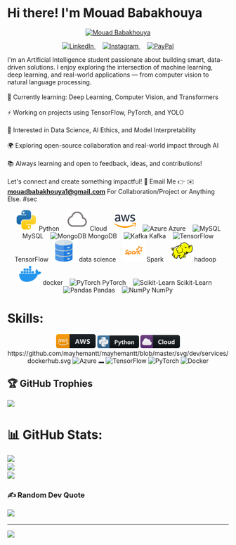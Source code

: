 #  Hi there! I'm Mouad Babakhouya

<p align="center">
  <a href="https://github.com/MouadBabakhouya">
    <a href="https://git.io/typing-svg"><img src="https://readme-typing-svg.demolab.com?font=Fira+Code&pause=1000&color=66BB6A&width=435&lines=AI+%26+Machine+Learning+Developer;Big+Data+Development+Student;3%2B+Years+of+Coding+Experience;Computer+Vision+%26+Deep+Learning;Always+Building+and+Learning" alt="Mouad Babakhouya" /></a>
  
</p>

<p align="center">
  

<p align="center">
  <a href="https://www.linkedin.com/in/mouad-babakhouya-5835ba318/" target="_blank">
    <img width="32px" alt="LinkedIn" title="LinkedIn" src="https://img.icons8.com/fluency-systems-regular/48/66BB6A/linkedin.png"/>
  </a>
  &#8287;&#8287;&#8287;
  <a href="https://instagram.com/mouadthescientist/" target="_blank">
    <img width="32px" alt="Instagram" title="Instagram" src="https://img.icons8.com/fluency-systems-regular/48/66BB6A/instagram-new.png"/>
  </a>
  &#8287;&#8287;&#8287;
  <a href="https://paypal.me/MouadBabakhouya7" target="_blank">
    <img width="32px" alt="PayPal" title="Donate via PayPal" src="https://img.icons8.com/fluency-systems-regular/48/66BB6A/paypal.png"/>
  </a>
</p>




I'm an Artificial Intelligence student passionate about building smart, data-driven solutions. I enjoy exploring the intersection of machine learning, deep learning, and real-world applications — from computer vision to natural language processing.<br><br>🔭 Currently learning: Deep Learning, Computer Vision, and Transformers<br><br>⚡ Working on projects using TensorFlow, PyTorch, and YOLO<br><br>🌱 Interested in Data Science, AI Ethics, and Model Interpretability<br><br>🌍 Exploring open-source collaboration and real-world impact through AI<br><br>📚 Always learning and open to feedback, ideas, and contributions!<br><br>Let's connect and create something impactful! 🚀
Email Me 👉 ✉️ **mouadbabakhouya1@gmail.com** For Collaboration/Project or Anything Else.
#sec
<p align="center">
  <img src="https://raw.githubusercontent.com/MouadBabakhouya/MouadBabakhouya/main/python-svgrepo-com.svg" alt="Python" title="Python" width="50"/> Python &nbsp;&nbsp;
  <img src="https://raw.githubusercontent.com/MouadBabakhouya/MouadBabakhouya/main/cloud-computing-data-5-svgrepo-com.svg" alt="Cloud" title="Cloud" width="50"/> Cloud &nbsp;&nbsp;
  <img src="https://raw.githubusercontent.com/MouadBabakhouya/MouadBabakhouya/main/aws-svgrepo-com.svg" alt="" title="" width="50"/>  &nbsp;&nbsp;
  <img src="https://cdn.jsdelivr.net/gh/devicons/devicon/icons/azure/azure-original.svg" alt="Azure" title="Azure" width="50"/> Azure &nbsp;&nbsp;
  <img src="https://cdn.jsdelivr.net/gh/devicons/devicon/icons/mysql/mysql-original.svg" alt="MySQL" title="MySQL" width="50"/> MySQL &nbsp;&nbsp;
  <img src="https://cdn.jsdelivr.net/gh/devicons/devicon/icons/mongodb/mongodb-original.svg" alt="MongoDB" title="MongoDB" width="50"/> MongoDB &nbsp;&nbsp;
  <img src="https://cdn.jsdelivr.net/gh/devicons/devicon/icons/apachekafka/apachekafka-original.svg" alt="Kafka" title="Kafka" width="50"/> Kafka &nbsp;&nbsp;
  <img src="https://cdn.jsdelivr.net/gh/devicons/devicon/icons/tensorflow/tensorflow-original.svg" alt="TensorFlow" title="TensorFlow" width="50"/> TensorFlow &nbsp;&nbsp;
  <img src="https://raw.githubusercontent.com/MouadBabakhouya/MouadBabakhouya/main/database-svgrepo-com.svg" alt="data science" title="data science" width="50"/> data science &nbsp;&nbsp;
  <img src="https://raw.githubusercontent.com/MouadBabakhouya/MouadBabakhouya/main/spark-svgrepo-com.svg" alt="Spark" title="Spark" width="50"/> Spark &nbsp;&nbsp;
  <img src="https://raw.githubusercontent.com/MouadBabakhouya/MouadBabakhouya/main/hadoop-svgrepo-com.svg" alt="hadoop" title="hadoop" width="50"/> hadoop &nbsp;&nbsp;
  <img src="https://raw.githubusercontent.com/MouadBabakhouya/MouadBabakhouya/main/docker-icon-svgrepo-com.svg" alt="docker" title="docker" width="50"/> docker &nbsp;&nbsp;
  <img src="https://cdn.jsdelivr.net/gh/devicons/devicon/icons/pytorch/pytorch-original.svg" alt="PyTorch" title="PyTorch" width="50"/> PyTorch &nbsp;&nbsp;
  <img src="https://cdn.jsdelivr.net/gh/devicons/devicon/icons/scikitlearn/scikitlearn-original.svg" alt="Scikit-Learn" title="Scikit-Learn" width="50"/> Scikit-Learn &nbsp;&nbsp;
  <img src="https://cdn.jsdelivr.net/gh/devicons/devicon/icons/pandas/pandas-original.svg" alt="Pandas" title="Pandas" width="50"/> Pandas &nbsp;&nbsp;
  <img src="https://cdn.jsdelivr.net/gh/devicons/devicon/icons/numpy/numpy-original.svg" alt="NumPy" title="NumPy" width="50"/> NumPy
</p>


#  Skills:
<p align="center">
  <img src="https://raw.githubusercontent.com/8bithemant/8bithemant/master/svg/dev/services/aws.svg" alt="AWS" width="90" />
  <img src="https://raw.githubusercontent.com/8bithemant/8bithemant/master/svg/dev/languages/python.svg" alt="Python" width="95" />
  <img src="https://raw.githubusercontent.com/8bithemant/8bithemant/master/svg/dev/misc/cloud.svg" alt="Cloud" width="90" />
  https://github.com/mayhemantt/mayhemantt/blob/master/svg/dev/services/dockerhub.svg
  <img src="https://raw.githubusercontent.com/8bithemant/8bithemant/master/svg/dev/misc/azure.svg" alt="Azure" width="90" />
  <img src="https://raw.githubusercontent.com/8bithemant/8bithemant/master/svg/dev/misc/datascience.svg" alt="Data science" width="13" />
  <img src="https://raw.githubusercontent.com/8bithemant/8bithemant/master/svg/dev/services/tensorflow.svg" alt="TensorFlow" width="40" />
  <img src="https://raw.githubusercontent.com/8bithemant/8bithemant/master/svg/dev/services/pytorch.svg" alt="PyTorch" width="40" />
  <img src="https://raw.githubusercontent.com/8bithemant/8bithemant/master/svg/dev/services/docker.svg" alt="Docker" width="40" />
</p>




## 🏆 GitHub Trophies
![](https://github-profile-trophy.vercel.app/?username=MouadBabakhouya&theme=radical&no-frame=false&no-bg=true&margin-w=4)

# 📊 GitHub Stats:
![](https://github-readme-stats.vercel.app/api?username=MouadBabakhouya&theme=tokyonight&hide_border=false&include_all_commits=true&count_private=false)<br/>
![](https://nirzak-streak-stats.vercel.app/?user=MouadBabakhouya&theme=tokyonight&hide_border=false)<br/>
![](https://github-readme-stats.vercel.app/api/top-langs/?username=MouadBabakhouya&theme=tokyonight&hide_border=false&include_all_commits=true&count_private=false&layout=compact)

### ✍️ Random Dev Quote
![](https://quotes-github-readme.vercel.app/api?type=horizontal&theme=radical)

---
[![](https://visitcount.itsvg.in/api?id=MouadBabakhouya&icon=0&color=0)](https://visitcount.itsvg.in)



  
<!-- Proudly created with GPRM ( https://gprm.itsvg.in ) -->
